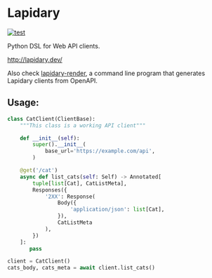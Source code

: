 # Lapidary

[![test](https://github.com/python-lapidary/lapidary/actions/workflows/test_publish.yaml/badge.svg)](https://github.com/python-lapidary/lapidary/actions/workflows/test_publsh.yaml)

Python DSL for Web API clients.

http://lapidary.dev/

Also check [lapidary-render](https://github.com/python-lapidary/lapidary-render/),
a command line program that generates Lapidary clients from OpenAPI.

## Usage:

```python
class CatClient(ClientBase):
    """This class is a working API client"""

    def __init__(self):
        super().__init__(
            base_url='https://example.com/api',
        )

    @get('/cat')
    async def list_cats(self: Self) -> Annotated[
        tuple[list[Cat], CatListMeta],
        Responses({
            '2XX': Response(
                Body({
                    'application/json': list[Cat],
                }),
                CatListMeta
            ),
        })
    ]:
       pass

client = CatClient()
cats_body, cats_meta = await client.list_cats()
```
